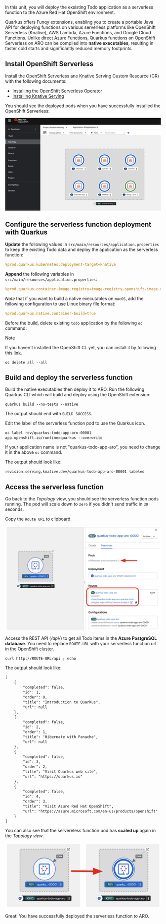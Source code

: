 In this unit, you will deploy the exsisting Todo application as a serverless function to the Azure Red Hat OpenShift environment.

Quarkus offers Funqy extensions, enabling you to create a portable Java API for deploying functions on various serverless platforms like OpenShift Serverless (Knative), AWS Lambda, Azure Functions, and Google Cloud Functions. Unlike direct Azure Functions, Quarkus functions on OpenShift Serverless on ARO can be compiled into **native executables**, resulting in faster cold starts and significantly reduced memory footprints.

## Install OpenShift Serverless

Install the OpenShift Serverless ane Knative Serving Custom Resource (CR) with the following documents:

* [Installing the OpenShift Serverless Operator](https://docs.openshift.com/container-platform/latest/serverless/install/install-serverless-operator.html)
* [Installing Knative Serving](https://docs.openshift.com/container-platform/latest/serverless/install/installing-knative-serving.html)

You should see the deployed pods when you have successfully installed the OpenShift Serverless:

![Screenshot](../media/openshift-serverless-operator.png)

## Configure the serverless function deployment with Quarkus

**Update** the following values in `src/main/resources/application.properties` to keep the existing Todo data and deploy the application as the serverless function:

```yaml
%prod.quarkus.kubernetes.deployment-target=knative
```

**Append** the following variables in `src/main/resources/application.properties`:

```yaml
%prod.quarkus.container-image.registry=image-registry.openshift-image-registry.svc:5000
```

_Note_ that if you want to build a native executables on `macOS`, add the following configuration to use Linux binary file format:

```yaml
%prod.quarkus.native.container-build=true
```

Before the build, delete existing `todo` application by the following `oc` command:

> [!NOTE]
> If you haven't installed the OpenShift CL yet, you can install it by following this [link](https://docs.openshift.com/container-platform/latest/cli_reference/openshift_cli/getting-started-cli.html).

```shell
oc delete all --all
```

## Build and deploy the serverless function

Build the native executables then deploy it to ARO. Run the following Quarkus CLI which will build and deploy using the OpenShift extension:

```shell
quarkus build --no-tests --native
```

The output should end with `BUILD SUCCESS`.

Edit the label of the serverless function pod to use the Quarkus icon.

```shell
oc label rev/quarkus-todo-app-aro-00001 app.openshift.io/runtime=quarkus --overwrite
```

If your application name is not "quarkus-todo-app-aro", you need to change it in the above `oc` command.

The output should look like:

```shell
revision.serving.knative.dev/quarkus-todo-app-aro-00001 labeled
```

## Access the serverless function

Go back to the _Topology_ view, you should see the serverless function pods running. The pod will scale down to `zero` if you didn't send traffic in `30` seconds. 

Copy the `Route URL` to clipboard.

![Todo serverless pod](../media/todo-serverless-up.png)

Access the REST API (_/api/_) to get all Todo items in the **Azure PostgreSQL database**. You need to replace `ROUTE-URL` with your serverless function url in the OpenShift cluster. 

```shell
curl http://ROUTE-URL/api ; echo
```

The output should look like:

```shell
[
    {
        "completed": false,
        "id": 1,
        "order": 0,
        "title": "Introduction to Quarkus",
        "url": null
    },
    {
        "completed": false,
        "id": 2,
        "order": 1,
        "title": "Hibernate with Panache",
        "url": null
    },
    {
        "completed": false,
        "id": 3,
        "order": 2,
        "title": "Visit Quarkus web site",
        "url": "https://quarkus.io"
    },
    {
        "completed": false,
        "id": 4,
        "order": 3,
        "title": "Visit Azure Red Hat OpenShift",
        "url": "https://azure.microsoft.com/en-us/products/openshift"
    }
]
```

You can also see that the servereless function pod has **scaled up** again in the _Topology view_.

![Todo scale up](../media/todo-scale-up.png)

Great! You have successfully deployed the serverless function to ARO.